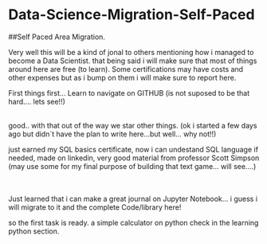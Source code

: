 # Data-Science-Migration-Self-Paced
##Self Paced Area Migration.


Very well this will be a kind of jonal to others mentioning how i managed to become a Data Scientist.
that being said i will make sure that most of things around here are free (to learn).
Some certifications may have costs and other expenses but as i bump on them i will make sure to report here.<br>


First things first... Learn to navigate on GITHUB (is not suposed to be that hard.... lets see!!)<br><br>

good.. with that out of the way we star other things. (ok i started a few days ago but didn´t have the plan to write here...but well... why not!!)<br>

just earned my SQL basics certificate, now i can undestand SQL language if needed, made on linkedin, very good material from professor Scott Simpson (may use some for my final purpose of building that text game... will see....)<br><br><br>

Just learned that i can make a great journal on Jupyter Notebook... i guess i will migrate to it and the complete Code/library here!<br>


so the first task is ready. a simple calculator on python check in the learning python section.




